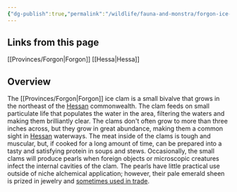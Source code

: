 ```yaml
---
{"dg-publish":true,"permalink":"/wildlife/fauna-and-monstra/forgon-ice-clam/"}
---
```


## Links from this page
[[Provinces/Forgon\|Forgon]]
[[Hessa\|Hessa]]
## Overview
The [[Provinces/Forgon\|Forgon]] ice clam is a small bivalve that grows in the northeast of the [Hessan](Hessa) commonwealth. The clam feeds on small particulate life that populates the water in the area, filtering the waters and making them brilliantly clear. The clams don't often grow to more than three inches across, but they grow in great abundance, making them a common sight in [Hessan](Hessa) waterways. The meat inside of the clams is tough and muscular, but, if cooked for a long amount of time, can be prepared into a tasty and satisfying protein in soups and stews. Occasionally, the small clams will produce pearls when foreign objects or microscopic creatures infect the internal cavities of the clam. The pearls have little practical use outside of niche alchemical application; however, their pale emerald sheen is prized in jewelry and [sometimes used in trade](Currency). 
